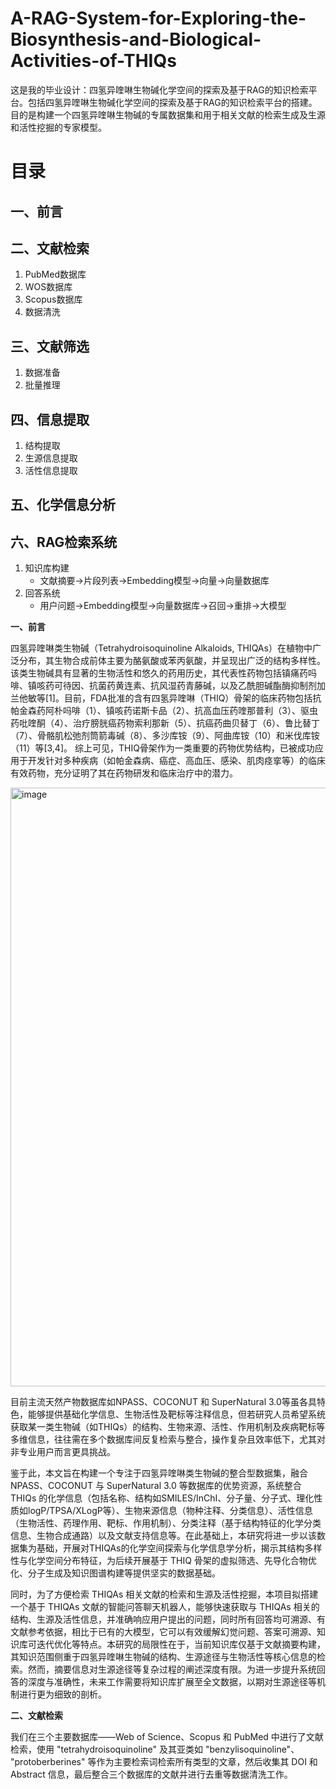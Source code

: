# A-RAG-System-for-Exploring-the-Biosynthesis-and-Biological-Activities-of-THIQs
这是我的毕业设计：四氢异喹啉生物碱化学空间的探索及基于RAG的知识检索平台。包括四氢异喹啉生物碱化学空间的探索及基于RAG的知识检索平台的搭建。目的是构建一个四氢异喹啉生物碱的专属数据集和用于相关文献的检索生成及生源和活性挖掘的专家模型。

# 目录

## 一、前言

## 二、文献检索
1. PubMed数据库
2. WOS数据库
3. Scopus数据库
4. 数据清洗

## 三、文献筛选
1. 数据准备
2. 批量推理

## 四、信息提取
1. 结构提取
2. 生源信息提取
3. 活性信息提取

## 五、化学信息分析

## 六、RAG检索系统
1. 知识库构建
   - 文献摘要→片段列表→Embedding模型→向量→向量数据库
2. 回答系统
   - 用户问题→Embedding模型→向量数据库→召回→重排→大模型



**一、前言**

   四氢异喹啉类生物碱（Tetrahydroisoquinoline Alkaloids, THIQAs）在植物中广泛分布，其生物合成前体主要为酪氨酸或苯丙氨酸，并呈现出广泛的结构多样性。该类生物碱具有显著的生物活性和悠久的药用历史，其代表性药物包括镇痛药吗啡、镇咳药可待因、抗菌药黄连素、抗风湿药青藤碱，以及乙酰胆碱酯酶抑制剂加兰他敏等[1]。目前，FDA批准的含有四氢异喹啉（THIQ）骨架的临床药物包括抗帕金森药阿朴吗啡（1）、镇咳药诺斯卡品（2）、抗高血压药喹那普利（3）、驱虫药吡喹酮（4）、治疗膀胱癌药物索利那新（5）、抗癌药曲贝替丁（6）、鲁比替丁（7）、骨骼肌松弛剂筒箭毒碱（8）、多沙库铵（9）、阿曲库铵（10）和米伐库铵（11）等[3,4]。 综上可见，THIQ骨架作为一类重要的药物优势结构，已被成功应用于开发针对多种疾病（如帕金森病、癌症、高血压、感染、肌肉痉挛等）的临床有效药物，充分证明了其在药物研发和临床治疗中的潜力。
   
<img width="1101" height="958" alt="image" src="https://github.com/user-attachments/assets/8686a133-0fe5-478c-a558-913cda18aa4d" />

   
   目前主流天然产物数据库如NPASS、COCONUT 和 SuperNatural 3.0等虽各具特色，能够提供基础化学信息、生物活性及靶标等注释信息，但若研究人员希望系统获取某一类生物碱（如THIQs）的结构、生物来源、活性、作用机制及疾病靶标等多维信息，往往需在多个数据库间反复检索与整合，操作复杂且效率低下，尤其对非专业用户而言更具挑战。
   
   鉴于此，本文旨在构建一个专注于四氢异喹啉类生物碱的整合型数据集，融合 NPASS、COCONUT 与 SuperNatural 3.0 等数据库的优势资源，系统整合 THIQs 的化学信息（包括名称、结构如SMILES/InChI、分子量、分子式、理化性质如logP/TPSA/XLogP等）、生物来源信息（物种注释、分类信息）、活性信息（生物活性、药理作用、靶标、作用机制）、分类注释（基于结构特征的化学分类信息、生物合成通路）以及文献支持信息等。在此基础上，本研究将进一步以该数据集为基础，开展对THIQAs的化学空间探索与化学信息学分析，揭示其结构多样性与化学空间分布特征，为后续开展基于 THIQ 骨架的虚拟筛选、先导化合物优化、分子生成及知识图谱构建等提供坚实的数据基础。
   
   同时，为了方便检索 THIQAs 相关文献的检索和生源及活性挖掘，本项目拟搭建一个基于 THIQAs 文献的智能问答聊天机器人，能够快速获取与 THIQAs 相关的结构、生源及活性信息，并准确响应用户提出的问题，同时所有回答均可溯源、有文献参考依据，相比于已有的大模型，它可以有效缓解幻觉问题、答案可溯源、知识库可迭代优化等特点。本研究的局限性在于，当前知识库仅基于文献摘要构建，其知识范围侧重于四氢异喹啉生物碱的结构、生源途径与生物活性等核心信息的检索。然而，摘要信息对生源途径等复杂过程的阐述深度有限。为进一步提升系统回答的深度与准确性，未来工作需要将知识库扩展至全文数据，以期对生源途径等机制进行更为细致的剖析。
   
**二、文献检索**

   我们在三个主要数据库——Web of Science、Scopus 和 PubMed 中进行了文献检索，使用 "tetrahydroisoquinoline" 及其亚类如 "benzylisoquinoline"、 "protoberberines" 等作为主要检索词检索所有类型的文章，然后收集其 DOI 和 Abstract 信息，最后整合三个数据库的文献并进行去重等数据清洗工作。
   
